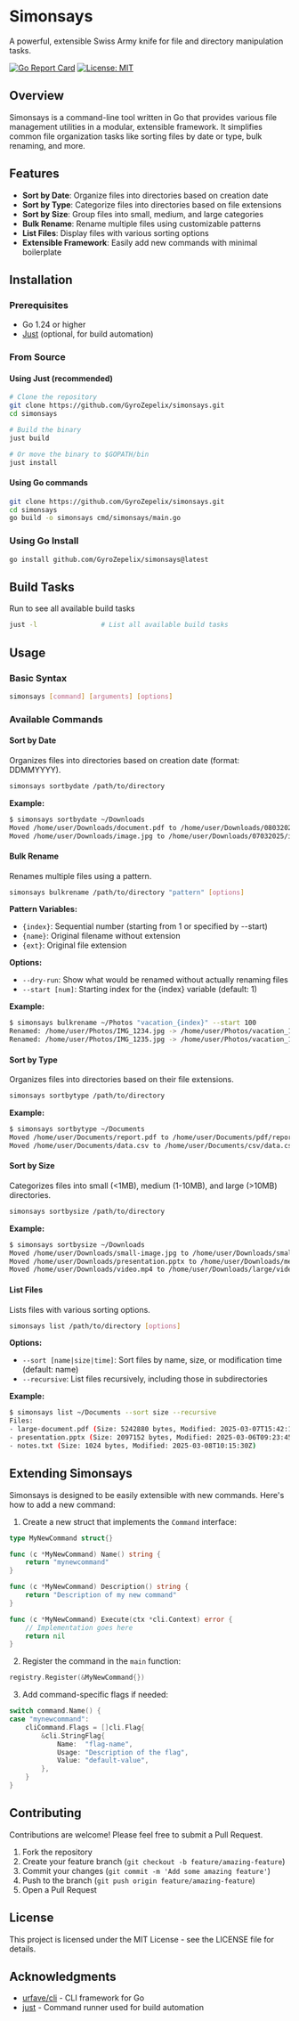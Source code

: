 # Simonsays

A powerful, extensible Swiss Army knife for file and directory manipulation tasks.

[![Go Report Card](https://goreportcard.com/badge/github.com/GyroZepelix/simonsays)](https://goreportcard.com/report/github.com/GyroZepelix/simonsays)
[![License: MIT](https://img.shields.io/badge/License-MIT-yellow.svg)](https://opensource.org/licenses/MIT)

## Overview

Simonsays is a command-line tool written in Go that provides various file management utilities in a modular, extensible framework. It simplifies common file organization tasks like sorting files by date or type, bulk renaming, and more.

## Features

- **Sort by Date**: Organize files into directories based on creation date
- **Sort by Type**: Categorize files into directories based on file extensions
- **Sort by Size**: Group files into small, medium, and large categories
- **Bulk Rename**: Rename multiple files using customizable patterns
- **List Files**: Display files with various sorting options
- **Extensible Framework**: Easily add new commands with minimal boilerplate

## Installation

### Prerequisites

- Go 1.24 or higher
- [Just](https://github.com/casey/just) (optional, for build automation)

### From Source

#### Using Just (recommended)

```bash
# Clone the repository
git clone https://github.com/GyroZepelix/simonsays.git
cd simonsays

# Build the binary
just build

# Or move the binary to $GOPATH/bin
just install
```

#### Using Go commands

```bash
git clone https://github.com/GyroZepelix/simonsays.git
cd simonsays
go build -o simonsays cmd/simonsays/main.go
```

### Using Go Install

```bash
go install github.com/GyroZepelix/simonsays@latest
```

## Build Tasks

Run to see all available build tasks

```bash
just -l                # List all available build tasks
```

## Usage

### Basic Syntax

```bash
simonsays [command] [arguments] [options]
```

### Available Commands

#### Sort by Date

Organizes files into directories based on creation date (format: DDMMYYYY).

```bash
simonsays sortbydate /path/to/directory
```

**Example:**
```bash
$ simonsays sortbydate ~/Downloads
Moved /home/user/Downloads/document.pdf to /home/user/Downloads/08032025/document.pdf
Moved /home/user/Downloads/image.jpg to /home/user/Downloads/07032025/image.jpg
```

#### Bulk Rename

Renames multiple files using a pattern.

```bash
simonsays bulkrename /path/to/directory "pattern" [options]
```

**Pattern Variables:**
- `{index}`: Sequential number (starting from 1 or specified by --start)
- `{name}`: Original filename without extension
- `{ext}`: Original file extension

**Options:**
- `--dry-run`: Show what would be renamed without actually renaming files
- `--start [num]`: Starting index for the {index} variable (default: 1)

**Example:**
```bash
$ simonsays bulkrename ~/Photos "vacation_{index}" --start 100
Renamed: /home/user/Photos/IMG_1234.jpg -> /home/user/Photos/vacation_100.jpg
Renamed: /home/user/Photos/IMG_1235.jpg -> /home/user/Photos/vacation_101.jpg
```

#### Sort by Type

Organizes files into directories based on their file extensions.

```bash
simonsays sortbytype /path/to/directory
```

**Example:**
```bash
$ simonsays sortbytype ~/Documents
Moved /home/user/Documents/report.pdf to /home/user/Documents/pdf/report.pdf
Moved /home/user/Documents/data.csv to /home/user/Documents/csv/data.csv
```

#### Sort by Size

Categorizes files into small (<1MB), medium (1-10MB), and large (>10MB) directories.

```bash
simonsays sortbysize /path/to/directory
```

**Example:**
```bash
$ simonsays sortbysize ~/Downloads
Moved /home/user/Downloads/small-image.jpg to /home/user/Downloads/small/small-image.jpg
Moved /home/user/Downloads/presentation.pptx to /home/user/Downloads/medium/presentation.pptx
Moved /home/user/Downloads/video.mp4 to /home/user/Downloads/large/video.mp4
```

#### List Files

Lists files with various sorting options.

```bash
simonsays list /path/to/directory [options]
```

**Options:**
- `--sort [name|size|time]`: Sort files by name, size, or modification time (default: name)
- `--recursive`: List files recursively, including those in subdirectories

**Example:**
```bash
$ simonsays list ~/Documents --sort size --recursive
Files:
- large-document.pdf (Size: 5242880 bytes, Modified: 2025-03-07T15:42:12Z)
- presentation.pptx (Size: 2097152 bytes, Modified: 2025-03-06T09:23:45Z)
- notes.txt (Size: 1024 bytes, Modified: 2025-03-08T10:15:30Z)
```

## Extending Simonsays

Simonsays is designed to be easily extensible with new commands. Here's how to add a new command:

1. Create a new struct that implements the `Command` interface:
```go
type MyNewCommand struct{}

func (c *MyNewCommand) Name() string {
    return "mynewcommand"
}

func (c *MyNewCommand) Description() string {
    return "Description of my new command"
}

func (c *MyNewCommand) Execute(ctx *cli.Context) error {
    // Implementation goes here
    return nil
}
```

2. Register the command in the `main` function:
```go
registry.Register(&MyNewCommand{})
```

3. Add command-specific flags if needed:
```go
switch command.Name() {
case "mynewcommand":
    cliCommand.Flags = []cli.Flag{
        &cli.StringFlag{
            Name:  "flag-name",
            Usage: "Description of the flag",
            Value: "default-value",
        },
    }
}
```

## Contributing

Contributions are welcome! Please feel free to submit a Pull Request.

1. Fork the repository
2. Create your feature branch (`git checkout -b feature/amazing-feature`)
3. Commit your changes (`git commit -m 'Add some amazing feature'`)
4. Push to the branch (`git push origin feature/amazing-feature`)
5. Open a Pull Request

## License

This project is licensed under the MIT License - see the LICENSE file for details.

## Acknowledgments

- [urfave/cli](https://github.com/urfave/cli) - CLI framework for Go
- [just](https://github.com/casey/just) - Command runner used for build automation
